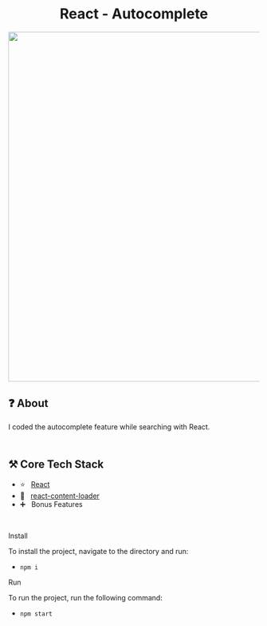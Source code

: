 <h1 align="center">
   React - Autocomplete
</h1>

<p align="center">
  <img src="https://github.com/ozkannbuyuk/react-autocomplete/assets/111967202/c88ccf26-5b2f-4605-a025-219b0b35a7cb" width="700" />
</p>

<h2>
❓ About
</h2>

I coded the autocomplete feature while searching with React.

<h2>
<br />
⚒️ Core Tech Stack
</h2>

- ⭐️ &nbsp; [React](https://legacy.reactjs.org)
- 💛 &nbsp; [react-content-loader](https://www.npmjs.com/package/react-content-loader)
- ➕ &nbsp; Bonus Features

<br />

Install

To install the project, navigate to the directory and run:

- `npm i`

Run

To run the project, run the following command:

- `npm start`

